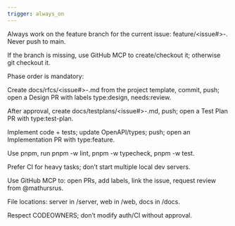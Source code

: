 ```yaml
---
trigger: always_on
---
```


Always work on the feature branch for the current issue: feature/<issue#>-<kebab-title>. Never push to main.

If the branch is missing, use GitHub MCP to create/checkout it; otherwise git checkout it.

Phase order is mandatory:

Create docs/rfcs/<issue#>-<slug>.md from the project template, commit, push; open a Design PR with labels type:design, needs:review.

After approval, create docs/testplans/<issue#>-<slug>.md, push; open a Test Plan PR with type:test-plan.

Implement code + tests; update OpenAPI/types; push; open an Implementation PR with type:feature.

Use pnpm, run pnpm -w lint, pnpm -w typecheck, pnpm -w test.

Prefer CI for heavy tasks; don’t start multiple local dev servers.

Use GitHub MCP to: open PRs, add labels, link the issue, request review from @mathursrus.

File locations: server in /server, web in /web, docs in /docs.

Respect CODEOWNERS; don’t modify auth/CI without approval.
